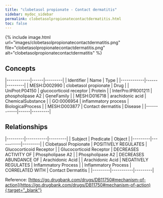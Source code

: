 ```yaml
---
title: "clobetasol propionate - Contact dermatitis"
sidebar: mydoc_sidebar
permalink: clobetasolpropionatecontactdermatitis.html
toc: false 
---
```


{% include image.html url="images/clobetasolpropionatecontactdermatitis.png" file="clobetasolpropionatecontactdermatitis.png" alt="clobetasolpropionatecontactdermatitis" %}

## Concepts

|------------|------|---------|
| Identifier | Name | Type    |
|------------|------|---------|
| MESH:D002990 | clobetasol propionate | Drug |
| UniProt:P04150 | glucocorticoid receptor | Protein |
| InterPro:IPR001211 | phospholipase A2 | GeneFamily |
| MESH:D016718 | arachidonic acid | ChemicalSubstance |
| GO:0006954 | inflammatory process | BiologicalProcess |
| MESH:D003877 | Contact dermatitis | Disease |
|------------|------|---------|

## Relationships

|---------|-----------|---------|
| Subject | Predicate | Object  |
|---------|-----------|---------|
| Clobetasol Propionate | POSITIVELY REGULATES | Glucocorticoid Receptor |
| Glucocorticoid Receptor | DECREASES ACTIVITY OF | Phospholipase A2 |
| Phospholipase A2 | DECREASES ABUNDANCE OF | Arachidonic Acid |
| Arachidonic Acid | NEGATIVELY REGULATES | Inflammatory Process |
| Inflammatory Process | CORRELATED WITH | Contact Dermatitis |
|---------|-----------|---------|

Reference: [https://go.drugbank.com/drugs/DB11750#mechanism-of-action](https://go.drugbank.com/drugs/DB11750#mechanism-of-action){:target="_blank"}